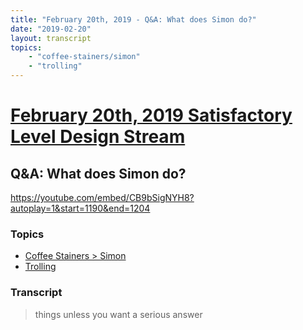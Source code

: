 ```yaml
---
title: "February 20th, 2019 - Q&A: What does Simon do?"
date: "2019-02-20"
layout: transcript
topics: 
    - "coffee-stainers/simon"
    - "trolling"
---
```

# [February 20th, 2019 Satisfactory Level Design Stream](../2019-02-20.md)
## Q&A: What does Simon do?
https://youtube.com/embed/CB9bSigNYH8?autoplay=1&start=1190&end=1204
### Topics
* [Coffee Stainers > Simon](../topics/coffee-stainers/simon.md)
* [Trolling](../topics/trolling.md)

### Transcript

> things unless you want a serious answer
